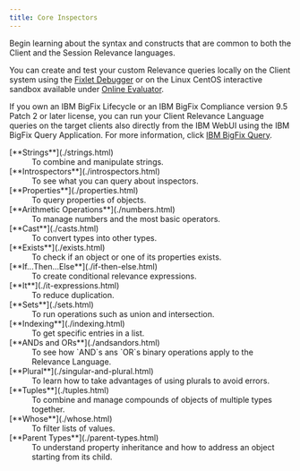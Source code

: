 ```yaml
---
title: Core Inspectors
---
```


Begin learning about the syntax and constructs that are common to both the Client and the Session Relevance languages.

You can create and test your custom Relevance queries locally on the Client system using the [Fixlet Debugger](/relevance/tools/fixlet_debugger.html) or on the Linux CentOS interactive sandbox available under [Online Evaluator](/relevance/evaluate/).

If you own an IBM BigFix Lifecycle or an IBM BigFix Compliance version 9.5 Patch 2 or later license, you can run your 
Client Relevance Language queries on the  target clients also directly from the IBM WebUI using the IBM BigFix Query 
Application. For more information, click [IBM BigFix Query](https://www.ibm.com/support/knowledgecenter/SSTK87_9.5.0/com.ibm.bigfix.webui.doc/WebUI/Users_Guide/c_bigfix_query.html). 

<dl>
  <dt>[**Strings**](./strings.html)</dt>
  <dd>To combine and manipulate strings.</dd>
  
  <dt>[**Introspectors**](./introspectors.html)</dt>
  <dd>To see what you can query about inspectors.</dd>

  <dt>[**Properties**](./properties.html)</dt>
  <dd>To query properties of objects.</dd>

  <dt>[**Arithmetic Operations**](./numbers.html)</dt>
  <dd>To manage numbers and the most basic operators.</dd>

  <dt>[**Cast**](./casts.html)</dt>
  <dd>To convert types into other types.</dd>

  <dt>[**Exists**](./exists.html)</dt>
  <dd>To check if an object or one of its properties exists.</dd>

  <dt>[**If...Then...Else**](./if-then-else.html)</dt>
  <dd>To create conditional relevance expressions.</dd>

  <dt>[**It**](./it-expressions.html)</dt>
  <dd>To reduce duplication.</dd>
  
  <dt>[**Sets**](./sets.html)</dt>
  <dd>To run operations such as union and intersection.</dd>
  
  <dt>[**Indexing**](./indexing.html)</dt>
  <dd>To get specific entries in a list.</dd>
  
  <dt>[**ANDs and ORs**](./andsandors.html)</dt>
  <dd>To see how `AND`s ans `OR`s binary operations apply to the Relevance Language.</dd>

  <dt>[**Plural**](./singular-and-plural.html)</dt>
  <dd>To learn how to take advantages of using plurals to avoid errors.</dd>

  <dt>[**Tuples**](./tuples.html)</dt>
  <dd>To combine and manage compounds of objects of multiple types together.</dd>

  <dt>[**Whose**](./whose.html)</dt>
  <dd>To filter lists of values.</dd>

  <dt>[**Parent Types**](./parent-types.html)</dt>
  <dd>To understand property inheritance and how to address an object starting from its child.</dd>
</dl>
